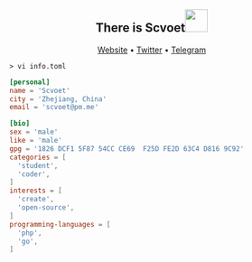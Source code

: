 <h2 align="center">There is Scvoet<img src="https://media.giphy.com/media/VgCDAzcKvsR6OM0uWg/giphy.gif" width="40"></h2>
<p align="center">
  <a href="https://scvoet.me">Website</a> •
  <a href="https://twitter.com/scvoet">Twitter</a> •
  <a href="https://t.me/scvoet">Telegram</a>
</p>

```vim
> vi info.toml
```

```toml
[personal]
name = 'Scvoet'
city = 'Zhejiang, China'
email = 'scvoet@pm.me'

[bio]
sex = 'male'
like = 'male'
gpg = '1826 DCF1 5F87 54CC CE69  F25D FE2D 63C4 D816 9C92'
categories = [
  'student',
  'coder',
]
interests = [
  'create',
  'open-source',
]
programming-languages = [
  'php',
  'go',
]
```
